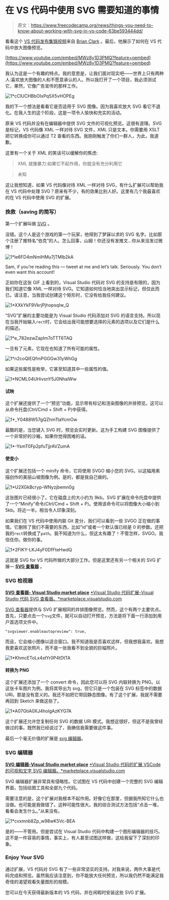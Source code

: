 # 在 VS 代码中使用 SVG 需要知道的事情

> 原文：<https://www.freecodecamp.org/news/things-you-need-to-know-about-working-with-svg-in-vs-code-63be593444dd/>

看看这个 [VS 代码发布集锦视频](https://code.visualstudio.com/updates/v1_20?WT.mc_id=vscoderelease-medium-buhollan)来自 [Brian Clark](https://twitter.com/_clarkio) 。最后，他展示了如何在 VS 代码中放大图像预览。

[https://www.youtube.com/embed/MWz8y1D3PMQ?feature=oembed](https://www.youtube.com/embed/MWz8y1D3PMQ?feature=oembed)

我认为这是一个有趣的特点。我的意思是，让我们面对现实吧——世界上只有两种人:喜欢放大图像的人和不愿意承认的人。所以我打开了一个项目，我必须测试它，果然，它像广告宣传的那样工作。

![1*cClUCHBbOIxPq5X5vHOPEg](img/32c990049ec7c5118281d99af056defc.png)

我的下一个想法是看看它是否适用于 SVG 图像。因为我喜欢放大 SVG 看它不退化。在我人生的这个阶段，这是一项令人愉快和充实的活动。

原来 VS 代码并没有在编辑器中提供 SVG 文件的可视化预览。这很有道理。SVG 是标记，VS 代码像 XML 一样对待 SVG 文件，XML 只是文本。你需要用 XSLT 把它转换成你可以通过 T2 查看的东西。我刚刚触发了你们一群人，为此，我道歉。

这里有一个关于 XML 的笑话可以缓解你的焦虑:

> XML 就像暴力:如果它不起作用，你就没有充分利用它

> 未知

这让我想知道，如果 VS 代码像对待 XML 一样对待 SVG，有什么扩展可以帮助我在 VS 代码中处理 SVG？原来有不少，有的效果比别人好。这里有几个我最喜欢的在 VS 代码中使用 SVG 的扩展。

### 挽救（saving 的简写）

第一个扩展叫做 [SVG](https://marketplace.visualstudio.com/items?itemName=jock.svg&WT.mc_id=vscoderelease-medium-buhollan) 。

没错。这个人是这个游戏的第一个玩家，他得到了梦寐以求的 SVG 名字。比如那个注册了推特名“伯克”的人。怎么回事，山姆！你还没有发推文…你从来没发过微博！

![1*le6FD4mNmlHMu7jTMlb2kA](img/355165ab53f2b52832e7abc15a684b66.png)

Sam, if you’re reading this — tweet at me and let’s talk. Seriously. You don’t even want this account!

正如你在这张 GIF 上看到的，Visual Studio 代码对 SVG 的支持是有限的，因为我们知道它像 XML 一样对待 SVG。它知道如何恰当地突出显示标记，但仅此而已。请注意，当我尝试创建这个矩形时，它没有给我任何建议。

![1*XXkYkF9VkrjPjhopsqIw_Q](img/8d77aa98142203434ae6e85d3488d6e3.png)

“SVG”扩展的主要功能是为 Visual Studio 代码添加对 SVG 的语言支持。所以现在当我开始输入`rect`时，它会给出我可能想要选择的元素的选项以及它们是什么的描述。

![1*e_782ezwZaplm7oTTT6TAQ](img/acf7083611ebe42ed09b43f92984a10d.png)

一旦有了元素，它现在也知道了所有可能的属性。

![1*n2coQIEQfmPGGGw31yWhGg](img/1e280663b9745f11b6a14b185e8e8233.png)

如果这些属性是枚举，它甚至知道其中一些属性的值。

![1*NCML04UHivsnY5J0NhalWw](img/29c386199ee24c64c53626280e77ad68.png)

#### 试映

这个扩展还提供了一个“预览”功能，显示带有标记和渲染图像的并排预览。这可以从命令托盘(Ctrl/Cmd + Shift + P)中获得。

![1*_Y0488W57gQZhmTtaYcmOw](img/bc2900f24ee9f736d2c32c509a694818.png)

最酷的是，当您键入 SVG 时，预览会实时更新。这为手工构建 SVG 图像提供了一个非常好的沙箱，如果你觉得困难的话。

![1*-YsmT0Fp2pfuTjjrAVZumA](img/70092d33f9de53b8da1c3b4c2d38daa0.png)

#### 使变小

这个扩展还包括一个 minify 命令，它将使用 SVGO 缩小您的 SVG。以这幅用素描创作的美丽山坡图像为例。是的，都是我自己做的。

![1*U2XGkBcryp-WNyzjbemn0g](img/e29919cdc030b080d2c57be00f87a171.png)

这张图片已经很小了。它在磁盘上的大小约为 9kb。SVG 扩展在命令托盘中提供了一个“Minify”命令(Ctrl/Cmd + Shift + P)。使用该命令可以将图像大小缩小到 5kb。将近一半。相当令人印象深刻。

如果我们在 VS 代码中使用内联 Git 差分，我们可以看到一些 SVGO 正在做的事情。它删除了我们不需要的东西，比如“id”或者一个默认值已经是 0 的参数。还把我的`rect`转换成了`path`。我不知道为什么，但这太有趣了！不管怎样，SVGO。我信任你。做你的事。

![1*2FIKY-LKJ4yF0DfFteHwdQ](img/a2f1f55c282fdf5de024a78608921ea0.png)

这就是 SVG for VS 代码所做的大部分工作。但是这里还有另一个相关的 SVG 扩展— [**SVG 查看器**](https://marketplace.visualstudio.com/items?itemName=cssho.vscode-svgviewer&WT.mc_id=vscoderelease-medium-buhollan) 。

### SVG 检视器

[**SVG 查看器- Visual Studio market place**](https://marketplace.visualstudio.com/items?itemName=cssho.vscode-svgviewer&WT.mc_id=vscoderelease-medium-buhollan)
[*Visual Studio 代码扩展-Visual Studio 代码 SVG 查看器。*marketplace.visualstudio.com](https://marketplace.visualstudio.com/items?itemName=cssho.vscode-svgviewer&WT.mc_id=vscoderelease-medium-buhollan)

[SVG 查看器](https://marketplace.visualstudio.com/items?itemName=cssho.vscode-svgviewer&WT.mc_id=vscoderelease-medium-buhollan)提供与 SVG 扩展相同的并排图像预览。然而，这个有两个主要优点。首先，只要点击一个`svg`文件，就可以自动打开预览，方法是将下面一行添加到用户首选项文件中。

```
"svgviewer.enableautopreview": true,
```

而且，它会缩小图像以适合窗口。我不知道我是否喜欢这样，但我想我喜欢。我想我更喜欢这张照片，而不是一张我看不到全貌的巨幅照片。

![1*KhmcEToLx4stYr0P4tDtTA](img/38cbb3e53e717a8907d8144f1ac3eb66.png)

#### 转换为 PNG

这个扩展还添加了一个 convert 命令，因此您可以将 SVG 内联转换为 PNG。以这张卡车图片为例。我将其导出为 svg，但它只是一个包装在 SVG 标签中的数据 URI。那是没有意义的。我还不如把它带回静态图像。有了这个扩展，我就不需要再回到 Sketch 来做这些了。

![1*A07GtiA0XJ4holgAzKYG7A](img/65704b0af479046b0fa22964c680f7fe.png)

这个扩展还允许您复制任何 SVG 的数据 URI 模式。我想这很好，但这不是我曾经做过的事。既然我已经说过了，我确信我需要做这件事。

最后一个毫无价值的扩展是 [svg 编辑器](https://marketplace.visualstudio.com/items?itemName=henoc.svgeditor&WT.mc_id=vscoderelease-medium-buhollan)。

### SVG 编辑器

[**SVG 编辑器-Visual Studio market place**](https://marketplace.visualstudio.com/items?itemName=henoc.svgeditor&WT.mc_id=vscoderelease-medium-buhollan)
[*Visual Studio 代码的扩展 VSCode 的可视和文字 SVG 编辑器。*marketplace.visualstudio.com](https://marketplace.visualstudio.com/items?itemName=henoc.svgeditor&WT.mc_id=vscoderelease-medium-buhollan)

SVG 编辑器扩展非常具有侵略性。它试图在 VS 代码中创建一个完整的 SVG 编辑界面，包括绘图工具和全部九个代码。

需要注意的是，这个扩展对我根本不起作用。好像它在那里，但据我所知它什么也没做。也可能是我做错了。这种可能性很大。我的综合测试方法包括“点击一堆，看看会发生什么。”从来没有。

![1*cvxmnb8Zp_w98wK5Vc-BEA](img/93d0c5671d21eb874b53859f8d190045.png)

是的——不管用。但是尝试在 Visual Studio 代码中构建一个图形编辑器的技巧。这不是一件容易的事情，事实上，有人甚至试图这样做，这给我留下了深刻的印象。

### Enjoy Your SVG

通过扩展，VS 代码对 SVG 有了一些非常坚实的支持。对我来说，两件大事是代码完成和预览。虽然我应该注意到，你不能放大任何预览，所以我仍然不能满足我奇怪的渴望观看矢量图形的规模。

您可以在今天获得最新版本的 VS 代码，并在闲暇时安装这些 SVG 扩展。